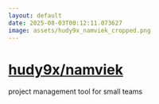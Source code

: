 ```yaml
---
layout: default
date: 2025-08-03T00:12:11.073627
image: assets/hudy9x_namviek_cropped.png
---
```


# [hudy9x/namviek](https://github.com/hudy9x/namviek)

project management tool for small teams
